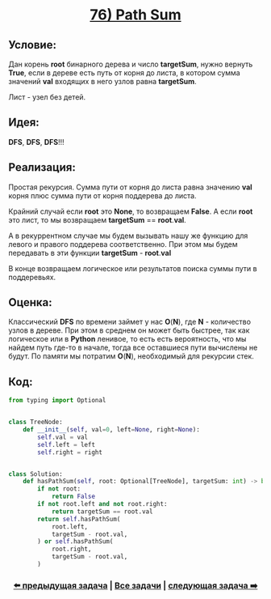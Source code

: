 <div align='center'>
<h1><a href='https://leetcode.com/problems/path-sum/description/'><strong>76) Path Sum</strong></a></h1>
</div>

## **Условие:**

Дан корень **root** бинарного дерева и число **targetSum**, нужно вернуть **True**, если в дереве есть путь от корня до листа, в котором сумма значений **val** входящих в него узлов равна **targetSum**.

Лист - узел без детей.

## **Идея:**

**DFS**, **DFS**, **DFS**!!!

## **Реализация:**

Простая рекурсия. Сумма пути от корня до листа равна значению **val** корня плюс сумма пути от корня поддерева до листа.

Крайний случай если **root** это **None**, то возвращаем **False**. А если **root** это лист, то мы возвращаем **targetSum** == **root**.**val**.

А в рекуррентном случае мы будем вызывать нашу же функцию для левого и правого поддерева соответственно. При этом мы будем передавать в эти функции **targetSum** - **root**.**val**

В конце возвращаем логическое или результатов поиска суммы пути в поддеревьях.



## **Оценка:**

Классический **DFS** по времени займет у нас **O**(**N**), где **N** - количество узлов в дереве. При этом в среднем он может быть быстрее, так как логическое или в **Python** ленивое, то есть есть вероятность, что мы найдем путь где-то в начале, тогда все оставшиеся пути вычислены не будут. По памяти мы потратим **O**(**N**), необходимый для рекурсии стек.

## Код:
```python
from typing import Optional


class TreeNode:
    def __init__(self, val=0, left=None, right=None):
        self.val = val
        self.left = left
        self.right = right


class Solution:
    def hasPathSum(self, root: Optional[TreeNode], targetSum: int) -> bool:
        if not root:
            return False
        if not root.left and not root.right:
            return targetSum == root.val
        return self.hasPathSum(
            root.left,
            targetSum - root.val,
        ) or self.hasPathSum(
            root.right,
            targetSum - root.val,
        )

```

<div align='center'><h3><a href='https://github.com/TAskMAster339/PythonAlgorithms/tree/main/75.Flatten%20Binary%20Tree%20to%20Linked%20List'>⬅️ предыдущая задача</a>&nbsp;|&nbsp;<a href='https://github.com/TAskMAster339/PythonAlgorithms/tree/main/README.md'>Все задачи</a>&nbsp;|&nbsp;<a href='https://github.com/TAskMAster339/PythonAlgorithms/tree/main/77.Sum%20Root%20to%20Leaf%20Numbers'>следующая задача ➡️</a></h3></div>